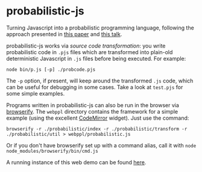 probabilistic-js
================

Turning Javascript into a probabilistic programming language, following the approach presented in [this paper](http://www.stanford.edu/~ngoodman/papers/lightweight-mcmc-aistats2011.pdf) and [this talk](http://videolectures.net/aistats2011_wingate_lightweight/).

probabilistic-js works via _source code transformation_: you write probabilistic code in `.pjs` files which are transformed into plain-old deterministic Javascript in `.js` files before being executed. For example:

	node bin/p.js [-p] ./probcode.pjs

The `-p` option, if present, will keep around the transformed `.js` code, which can be useful for debugging in some cases. Take a look at `test.pjs` for some simple examples.

Programs written in probabilistic-js can also be run in the browser via [browserify](https://github.com/substack/node-browserify). The `webppl` directory contains the framework for a simple example (using the excellent [CodeMirror](http://codemirror.net/) widget). Just use the command:

	browserify -r ./probabilistic/index -r ./probabilistic/transform -r ./probabilistic/util > webppl/probabilistic.js

Or if you don't have browserify set up with a command alias, call it with `node node_modules/browserify/bin/cmd.js`

A running instance of this web demo can be found [here](http://stanford.edu/~dritchie/webppl).